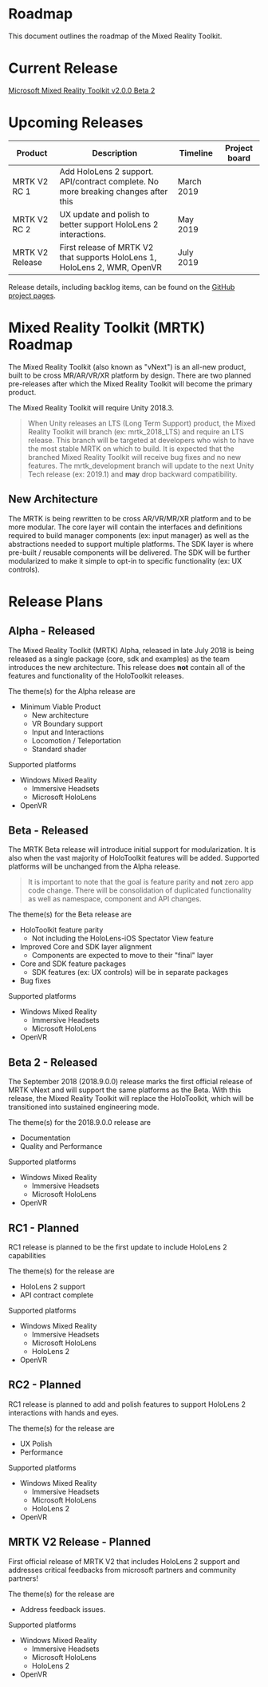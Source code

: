 # Roadmap

This document outlines the roadmap of the Mixed Reality Toolkit.

# Current Release 

[Microsoft Mixed Reality Toolkit v2.0.0 Beta 2](https://github.com/Microsoft/MixedRealityToolkit-Unity/releases/tag/v2.0.0-Beta2)

# Upcoming Releases
 
| Product | Description | Timeline | Project board |
| --- | --- | --- | --- |
|MRTK V2 RC 1 | Add HoloLens 2 support. API/contract complete. No more breaking changes after this | March 2019 |  |
|MRTK V2 RC 2| UX update and polish to better support HoloLens 2 interactions. | May 2019 |  |
|MRTK V2 Release | First release of MRTK V2 that supports HoloLens 1, HoloLens 2, WMR, OpenVR | July 2019 | |

Release details, including backlog items, can be found on the [GitHub project pages](https://github.com/Microsoft/MixedRealityToolkit-Unity/projects).

# Mixed Reality Toolkit (MRTK) Roadmap

The Mixed Reality Toolkit (also known as "vNext") is an all-new product, built to be cross MR/AR/VR/XR platform by design. There are two planned pre-releases after which the Mixed Reality Toolkit will become the primary product.

The Mixed Reality Toolkit will require Unity 2018.3.

> When Unity releases an LTS (Long Term Support) product, the Mixed Reality Toolkit will branch (ex: mrtk_2018_LTS) and require an LTS release. This branch will be targeted at developers who wish to have the most stable MRTK on which to build. It is expected that the branched Mixed Reality Toolkit will receive bug fixes and no new features. The mrtk_development branch will update to the next Unity Tech release (ex: 2019.1) and **may** drop backward compatibility.

## New Architecture

The MRTK is being rewritten to be cross AR/VR/MR/XR platform and to be more modular. The core layer will contain the interfaces and definitions required to build manager components (ex: input manager) as well as the abstractions needed to support multiple platforms. The SDK layer is where pre-built / reusable components will be delivered. The SDK will be further modularized to make it simple to opt-in to specific functionality (ex: UX controls).


# Release Plans
## Alpha - Released 

The Mixed Reality Toolkit (MRTK) Alpha, released in late July 2018 is being released as a single package (core, sdk and examples) as the team introduces the new architecture. This release does **not** contain all of the features and functionality of the HoloToolkit releases.

The theme(s) for the Alpha release are

- Minimum Viable Product
    - New architecture
    - VR Boundary support
    - Input and Interactions
    - Locomotion / Teleportation
    - Standard shader

Supported platforms 

- Windows Mixed Reality
    - Immersive Headsets
    - Microsoft HoloLens
- OpenVR

## Beta - Released 

The MRTK Beta release will introduce initial support for modularization. It is also when the vast majority of HoloToolkit features will be added. Supported platforms will be unchanged from the Alpha release.

> It is important to note that the goal is feature parity and **not** zero app code change. There will be consolidation of duplicated functionality as well as namespace, component and API changes.

The theme(s) for the Beta release are

- HoloToolkit feature parity
    - Not including the HoloLens-iOS Spectator View feature
- Improved Core and SDK layer alignment
    - Components are expected to move to their "final" layer
- Core and SDK feature packages
    - SDK features (ex: UX controls) will be in separate packages 
- Bug fixes

Supported platforms 

- Windows Mixed Reality
    - Immersive Headsets
    - Microsoft HoloLens
- OpenVR

## Beta 2 - Released 

The September 2018 (2018.9.0.0) release marks the first official release of MRTK vNext and will support the same platforms as the Beta. With this release, the Mixed Reality Toolkit will replace the HoloToolkit, which will be transitioned into sustained engineering mode.

The theme(s) for the 2018.9.0.0 release are

- Documentation 
- Quality and Performance 

Supported platforms 

- Windows Mixed Reality
    - Immersive Headsets
    - Microsoft HoloLens
- OpenVR

## RC1 - Planned 

RC1 release is planned to be the first update to include HoloLens 2 capabilities 

The theme(s) for the release are

- HoloLens 2 support
- API contract complete 

Supported platforms

- Windows Mixed Reality
    - Immersive Headsets
    - Microsoft HoloLens
    - HoloLens 2
- OpenVR

## RC2 - Planned 

RC1 release is planned to add and polish features to support HoloLens 2 interactions with hands and eyes. 

The theme(s) for the release are

- UX Polish 
- Performance 

Supported platforms

- Windows Mixed Reality
    - Immersive Headsets
    - Microsoft HoloLens
    - HoloLens 2
- OpenVR

## MRTK V2 Release - Planned 

First official release of MRTK V2 that includes HoloLens 2 support and addresses critical feedbacks from microsoft partners and community partners! 

The theme(s) for the release are

- Address feedback issues. 

Supported platforms

- Windows Mixed Reality
    - Immersive Headsets
    - Microsoft HoloLens
    - HoloLens 2
- OpenVR
